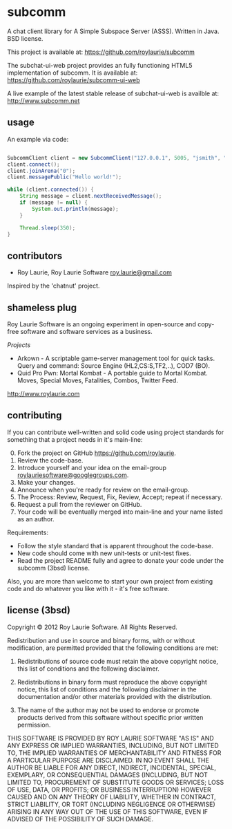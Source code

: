 subcomm
==============================================================================================================

A chat client library for A Simple Subspace Server (ASSS). Written in Java. BSD license.

This project is available at:
https://github.com/roylaurie/subcomm

The subchat-ui-web project provides an fully functioning HTML5 implementation of subcomm. It is available at:
https://github.com/roylaurie/subcomm-ui-web

A live example of the latest stable release of subchat-ui-web is availble at:
http://www.subcomm.net

usage
-----
An example via code:

```java

SubcommClient client = new SubcommClient("127.0.0.1", 5005, "jsmith", "mypassword");
client.connect();
client.joinArena("0");
client.messagePublic("Hello world!");

while (client.connected()) {
    String message = client.nextReceivedMessage();
    if (message != null) {
        System.out.println(message);
    }

    Thread.sleep(350);
}

```

contributors
-------
* Roy Laurie, Roy Laurie Software <roy.laurie@gmail.com>

Inspired by the 'chatnut' project.

shameless plug
--------------
Roy Laurie Software is an ongoing experiment in open-source and copy-free software
and software services as a business.

_Projects_
* Arkown - A scriptable game-server management tool for quick tasks. Query and command:
    Source Engine (HL2,CS:S,TF2,..), COD7 (BO).
* Quid Pro Pwn: Mortal Kombat - A portable guide to Mortal Kombat. Moves, Special Moves,
    Fatalities, Combos, Twitter Feed.

http://www.roylaurie.com

contributing
------------
If you can contribute well-written and solid code using project standards for something that a project needs
in it's main-line:

0. Fork the project on GitHub <https://github.com/roylaurie>.
1. Review the code-base.
2. Introduce yourself and your idea on the email-group <roylauriesoftware@googlegroups.com>.
3. Make your changes.
4. Announce when you're ready for review on the email-group.
5. The Process: Review, Request, Fix, Review, Accept; repeat if necessary.
6. Request a pull from the reviewer on GitHub. 
7. Your code will be eventually merged into main-line and your name listed as an author.

Requirements:
* Follow the style standard that is apparent throughout the code-base.
* New code should come with new unit-tests or unit-test fixes.
* Read the project README fully and agree to donate your code under the subcomm (3bsd) license.

Also, you are more than welcome to start your own project from existing code and do whatever
you like with it - it's free software.

license (3bsd)
--------------

Copyright © 2012 Roy Laurie Software. All Rights Reserved.

Redistribution and use in source and binary forms, with or without
modification, are permitted provided that the following conditions are met:

1. Redistributions of source code must retain the above copyright notice, this
   list of conditions and the following disclaimer.

2. Redistributions in binary form must reproduce the above copyright notice,
   this list of conditions and the following disclaimer in the documentation
   and/or other materials provided with the distribution.

3. The name of the author may not be used to endorse or promote products
   derived from this software without specific prior written permission.

THIS SOFTWARE IS PROVIDED BY ROY LAURIE SOFTWARE "AS IS" AND ANY EXPRESS OR IMPLIED
WARRANTIES, INCLUDING, BUT NOT LIMITED TO, THE IMPLIED WARRANTIES OF
MERCHANTABILITY AND FITNESS FOR A PARTICULAR PURPOSE ARE DISCLAIMED. IN NO
EVENT SHALL THE AUTHOR BE LIABLE FOR ANY DIRECT, INDIRECT, INCIDENTAL, SPECIAL,
EXEMPLARY, OR CONSEQUENTIAL DAMAGES (INCLUDING, BUT NOT LIMITED TO, PROCUREMENT
OF SUBSTITUTE GOODS OR SERVICES; LOSS OF USE, DATA, OR PROFITS; OR BUSINESS
INTERRUPTION) HOWEVER CAUSED AND ON ANY THEORY OF LIABILITY, WHETHER IN
CONTRACT, STRICT LIABILITY, OR TORT (INCLUDING NEGLIGENCE OR OTHERWISE) ARISING
IN ANY WAY OUT OF THE USE OF THIS SOFTWARE, EVEN IF ADVISED OF THE POSSIBILITY
OF SUCH DAMAGE.
